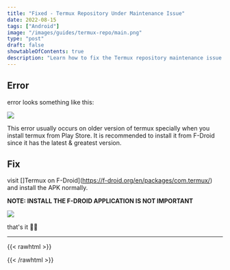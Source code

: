 ```yaml
---
title: "Fixed - Termux Repository Under Maintenance Issue"
date: 2022-08-15
tags: ["Android"]
image: "/images/guides/termux-repo/main.png"
type: "post"
draft: false
showtableOfContents: true
description: "Learn how to fix the Termux repository maintenance issue with our step-by-step guide. Get your system up and running in no time. Read now!"
---
```


## Error

error looks something like this:

![](/images/guides/termux-repo/2022.png)

This error usually occurs on older version of termux specially when you install termux from Play Store. It is recommended to install it from F-Droid since it has the latest & greatest version.

## Fix

visit []Termux on F-Droid](https://f-droid.org/en/packages/com.termux/) and install the APK normally.

**NOTE: INSTALL THE F-DROID APPLICATION IS NOT IMPORTANT**

![](/images/guides/termux-repo/2022_1.png)

 that's it ✌🏽

-------------------------------------------------------------
{{< rawhtml >}} 
<script src="https://utteranc.es/client.js"
        repo="mansoorbarri/website"
        issue-term="title"
        theme="dark-blue"
        crossorigin="anonymous"
        async>
</script>
{{< /rawhtml >}}